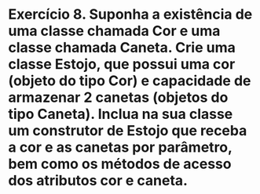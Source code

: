 # Exercício 8. Suponha a existência de uma classe chamada Cor e uma classe chamada Caneta. Crie uma classe Estojo, que possui uma cor (objeto do tipo Cor) e capacidade de armazenar 2 canetas (objetos do tipo Caneta). Inclua na sua classe um construtor de Estojo que receba a cor e as canetas por parâmetro, bem como os métodos de acesso dos atributos cor e caneta.